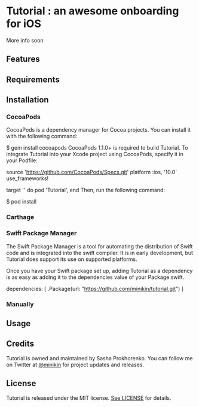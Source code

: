 # Tutorial : an awesome onboarding for iOS
More info soon

## Features


## Requirements


## Installation

### CocoaPods

CocoaPods is a dependency manager for Cocoa projects. You can install it with the following command:

$ gem install cocoapods
CocoaPods 1.1.0+ is required to build Tutorial.
To integrate Tutorial into your Xcode project using CocoaPods, specify it in your Podfile:

source 'https://github.com/CocoaPods/Specs.git'
platform :ios, '10.0'
use_frameworks!

target '<Your Target Name>' do
    pod 'Tutorial',
end
Then, run the following command:

$ pod install


### Carthage
### Swift Package Manager
The Swift Package Manager is a tool for automating the distribution of Swift code and is integrated into the swift compiler. It is in early development, but Tutorial does support its use on supported platforms.

Once you have your Swift package set up, adding Tutorial as a dependency is as easy as adding it to the dependencies value of your Package.swift.

dependencies: [
    .Package(url: "https://github.com/minikin/tutorial.git")
]

### Manually
## Usage

## Credits
Tutorial is owned and maintained by Sasha Prokhorenko.
You can follow me on Twitter at  [@minikin](https://twitter.com/minikin) for project updates and releases.

## License
Tutorial is released under the MIT license. [See LICENSE](https://github.com/minikin/tutorial/blob/master/LICENSE.md) for details.
